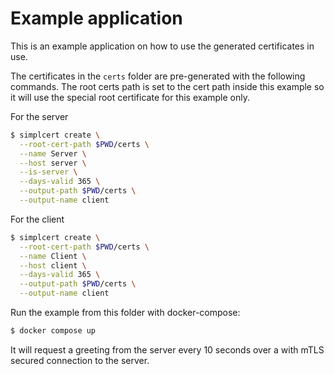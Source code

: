 # Example application

This is an example application on how to use the generated certificates in use.

The certificates in the `certs` folder are pre-generated with the following commands.
The root certs path is set to the cert path inside this example so it will use the 
special root certificate for this example only.

For the server
```bash
$ simplcert create \
  --root-cert-path $PWD/certs \
  --name Server \
  --host server \
  --is-server \
  --days-valid 365 \
  --output-path $PWD/certs \
  --output-name client
```

For the client
```bash
$ simplcert create \
  --root-cert-path $PWD/certs \
  --name Client \
  --host client \
  --days-valid 365 \
  --output-path $PWD/certs \
  --output-name client
```

Run the example from this folder with docker-compose:
```bash
$ docker compose up
```

It will request a greeting from the server every 10 seconds over a with mTLS secured
connection to the server.
